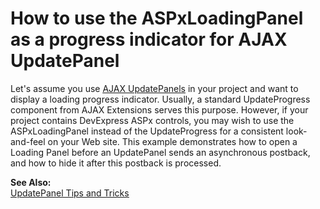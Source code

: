 # How to use the ASPxLoadingPanel as a progress indicator for AJAX UpdatePanel


<p>Let's assume you use <a href="http://msdn.microsoft.com/en-us/library/bb386454.aspx"><u>AJAX UpdatePanels</u></a> in your project and want to display a loading progress indicator. Usually, a standard UpdateProgress component from AJAX Extensions serves this purpose. However, if your project contains DevExpress ASPx controls, you may wish to use the ASPxLoadingPanel instead of the UpdateProgress for a consistent look-and-feel on your Web site. This example demonstrates how to open a Loading Panel before an UpdatePanel sends an asynchronous postback, and how to hide it after this postback is processed.</p><p><strong>See Also:</strong><br />
<a href="http://msdn.microsoft.com/en-us/magazine/cc163413.aspx"><u>UpdatePanel Tips and Tricks</u></a></p>

<br/>


